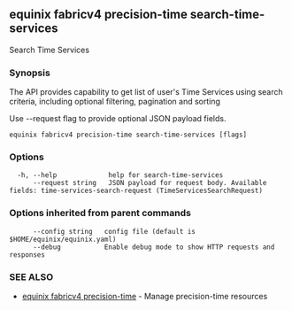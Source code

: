 ## equinix fabricv4 precision-time search-time-services

Search Time Services

### Synopsis

The API provides capability to get list of user's Time Services using search criteria, including optional filtering, pagination and sorting

Use --request flag to provide optional JSON payload fields.

```
equinix fabricv4 precision-time search-time-services [flags]
```

### Options

```
  -h, --help             help for search-time-services
      --request string   JSON payload for request body. Available fields: time-services-search-request (TimeServicesSearchRequest)
```

### Options inherited from parent commands

```
      --config string   config file (default is $HOME/equinix/equinix.yaml)
      --debug           Enable debug mode to show HTTP requests and responses
```

### SEE ALSO

* [equinix fabricv4 precision-time](equinix_fabricv4_precision-time.md)	 - Manage precision-time resources

